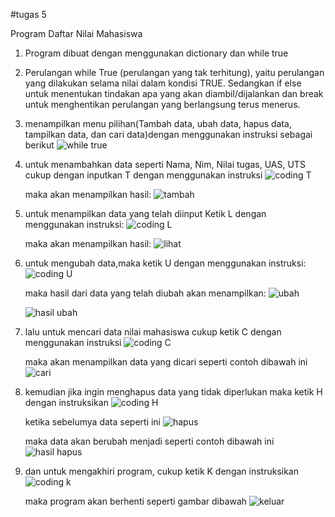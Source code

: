 #tugas 5

Program Daftar Nilai Mahasiswa

1. Program dibuat dengan  menggunakan dictionary dan while true
2. Perulangan while True (perulangan yang tak terhitung), yaitu perulangan yang dilakukan selama nilai dalam  kondisi TRUE.
   Sedangkan  if else untuk menentukan tindakan apa yang akan diambil/dijalankan dan break untuk menghentikan perulangan yang berlangsung    terus menerus.
3. menampilkan menu pilihan(Tambah data, ubah data, hapus data, tampilkan data, dan cari data)dengan menggunakan instruksi sebagai berikut
   ![while  true](https://user-images.githubusercontent.com/57046596/72207604-4643a600-34cd-11ea-8a35-cc06541d7175.png)
4. untuk menambahkan data seperti Nama, Nim, Nilai tugas, UAS, UTS cukup dengan inputkan T dengan menggunakan instruksi
   ![coding T](https://user-images.githubusercontent.com/57046596/72207699-0df09780-34ce-11ea-9a10-95aed026d2af.png)
   
    maka akan menampilkan hasil:
    ![tambah](https://user-images.githubusercontent.com/57046596/72207738-5314c980-34ce-11ea-8839-f33d2eb887e9.png)
  
 5. untuk menampilkan data yang telah diinput  Ketik L dengan menggunakan instruksi:
    ![coding L](https://user-images.githubusercontent.com/57046596/72207823-e4843b80-34ce-11ea-8d7d-dd4172039320.png)

    maka akan menampilkan hasil:
    ![lihat](https://user-images.githubusercontent.com/57046596/72207855-1eedd880-34cf-11ea-822b-6033a9d254ce.png)
 
 6. untuk mengubah data,maka ketik U dengan menggunakan instruksi:
    ![coding U](https://user-images.githubusercontent.com/57046596/72207890-66746480-34cf-11ea-80ad-99e9f3986cf9.png)
 
    maka hasil dari data yang telah diubah akan menampilkan:
    ![ubah](https://user-images.githubusercontent.com/57046596/72207980-2a8dcf00-34d0-11ea-82a5-92aadc9450e2.png)

    ![hasil ubah](https://user-images.githubusercontent.com/57046596/72207926-ba7f4900-34cf-11ea-8687-9076ebbdc3fb.png)

 7. lalu untuk mencari data nilai mahasiswa cukup ketik C dengan menggunakan instruksi
    ![coding C](https://user-images.githubusercontent.com/57046596/72208019-b99ae700-34d0-11ea-992a-d811f217cb40.png)
  
     maka akan menampilkan data yang dicari seperti contoh dibawah ini
     ![cari](https://user-images.githubusercontent.com/57046596/72208049-0c749e80-34d1-11ea-9b17-f2b17034b277.png)
     
 8. kemudian jika ingin menghapus data yang tidak diperlukan maka ketik H dengan instruksikan
    ![coding H](https://user-images.githubusercontent.com/57046596/72208084-637a7380-34d1-11ea-8baf-81a66951bbce.png)
    
    ketika sebelumya data seperti ini
    ![hapus](https://user-images.githubusercontent.com/57046596/72208110-ae948680-34d1-11ea-83ee-7acef47c676e.png)
    
     maka data akan berubah menjadi seperti contoh  dibawah ini
     ![hasil hapus](https://user-images.githubusercontent.com/57046596/72208143-0cc16980-34d2-11ea-9358-884a62c23cef.png)
  9. dan untuk mengakhiri program, cukup ketik K dengan instruksikan
     ![coding k](https://user-images.githubusercontent.com/57046596/72208177-6c1f7980-34d2-11ea-9571-10bcb57638fc.png)
   
     maka program akan berhenti seperti gambar dibawah
     ![keluar](https://user-images.githubusercontent.com/57046596/72208195-a721ad00-34d2-11ea-9b0b-7785c813024b.png)

  

    

     
